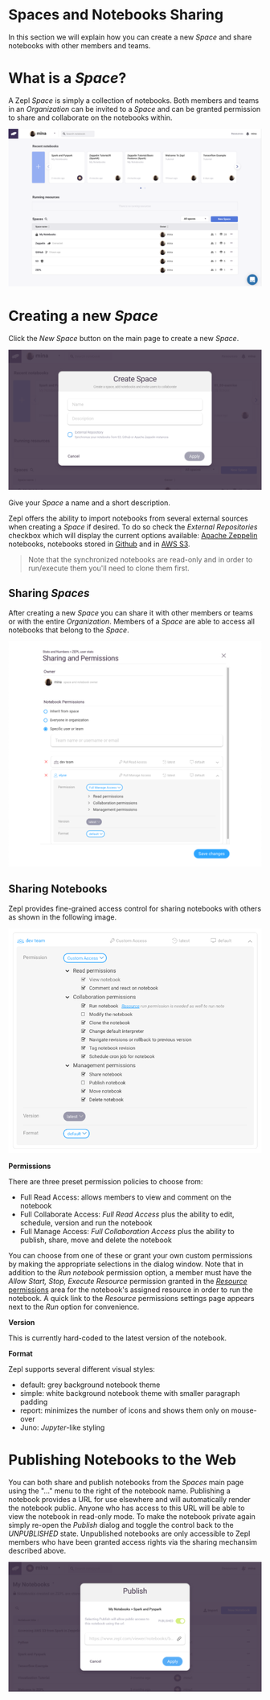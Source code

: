 # Spaces and Notebooks Sharing

In this section we will explain how you can create a new *Space* and share notebooks with other members and teams.

# What is a *Space*?

A Zepl *Space* is simply a collection of notebooks. Both members and teams in an *Organization* can be invited to a *Space* and can be granted permission to share and collaborate on the notebooks within.

<img src="../../img/shared_main.png" class="image-box img-100"/>

# Creating a new *Space*
Click the *New Space* button on the main page to create a new *Space*.

<img src="../../img/create_new_space.png" class="image-box img-100"/>

Give your *Space* a name and a short description.

Zepl offers the ability to import notebooks from several external sources when creating a *Space* if desired. To do so check the *External Repositories* checkbox which will display the current options available: [Apache Zeppelin](../guide/zeppelin_integration) notebooks, notebooks stored in [Github](../guide/github_integration) and in [AWS S3](../guide/s3_integration).

> Note that the synchronized notebooks are read-only and in order to run/execute them you'll need to clone them first.

## Sharing *Spaces*
After creating a new *Space* you can share it with other members or teams or with the entire *Organization*. Members of a *Space* are able to access all notebooks that belong to the *Space*.

<img src="../../img/sharing_overlay.png" class="image-box img-100" />
<br />

## Sharing Notebooks
Zepl provides fine-grained access control for sharing notebooks with others as shown in the following image.

<img src="../../img/sharing_option.png" class="image-box img-70" />
<br />

**Permissions**

There are three preset permission policies to choose from:
* Full Read Access: allows members to view and comment on the notebook
* Full Collaborate Access: *Full Read Access* plus the ability to edit, schedule, version and run the notebook
* Full Manage Access: *Full Collaboration Access* plus the ability to publish, share, move and delete the notebook
  
You can choose from one of these or grant your own custom permissions by making the appropriate selections in the dialog window. Note that in addition to the *Run notebook* permission option, a member must have the *Allow Start, Stop, Execute Resource* permission granted in the [*Resource* permissions](resource_mgmt/#permissions-for-resources) area for the notebook's assigned resource in order to run the notebook. A quick link to the *Resource* permissions settings page appears next to the *Run* option for convenience.

**Version**

This is currently hard-coded to the latest version of the notebook.

**Format**

Zepl supports several different visual styles:

* default: grey background notebook theme
* simple: white background notebook theme with smaller paragraph padding
* report: minimizes the number of icons and shows them only on mouse-over
* Juno: *Jupyter*-like styling

# Publishing Notebooks to the Web
You can both share and publish notebooks from the *Spaces* main page using the "..." menu to the right of the notebook name. Publishing a notebook provides a URL for use elsewhere and will automatically render the notebook public. Anyone who has access to this URL will be able to view the notebook in read-only mode. To make the notebook private again simply re-open the *Publish* dialog and toggle the control back to the *UNPUBLISHED* state. Unpublished notebooks are only accessible to Zepl members who have been granted access rights via the sharing mechansim described above.

<img src="../../img/publish_dialog.png" class="image-box img-100"/>

